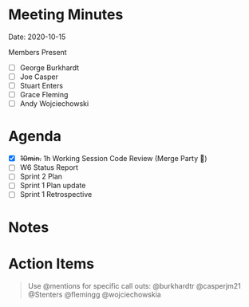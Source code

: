 # Meeting Minutes

Date: 2020-10-15

Members Present

* [ ] George Burkhardt
* [ ] Joe Casper
* [ ] Stuart Enters
* [ ] Grace Fleming
* [ ] Andy Wojciechowski

# Agenda

* [x] ~~10min.~~ 1h Working Session Code Review (Merge Party :tada:)
* [ ] W6 Status Report
* [ ] Sprint 2 Plan
* [ ] Sprint 1 Plan update
* [ ] Sprint 1 Retrospective

# Notes

# Action Items
> Use @mentions for specific call outs: @burkhardtr @casperjm21 @Stenters @flemingg @wojciechowskia

